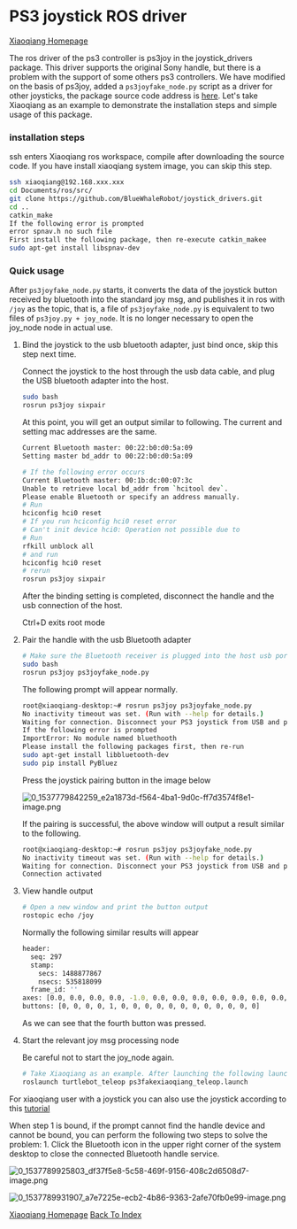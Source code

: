 # PS3 joystick ROS driver<br>
[Xiaoqiang Homepage](http://www.bwbot.org/en/products/xiaoqiang-4-pro)

The ros driver of the ps3 controller is ps3joy in the joystick_drivers package. This driver supports the original Sony handle, but there is a problem with the support of some others ps3 controllers. We have modified on the basis of ps3joy, added a `ps3joyfake_node.py` script as a driver for other joysticks, the package source code address is [here](https://github.com/BlueWhaleRobot/joystick_drivers.git). Let's take Xiaoqiang as an example to demonstrate the installation steps and simple usage of this package.

### installation steps

ssh enters Xiaoqiang ros workspace, compile after downloading the source code. If you have install xiaoqiang system image, you can skip this step.

```bash
ssh xiaoqiang@192.168.xxx.xxx
cd Documents/ros/src/
git clone https://github.com/BlueWhaleRobot/joystick_drivers.git
cd ..
catkin_make
If the following error is prompted
error spnav.h no such file
First install the following package, then re-execute catkin_makee
sudo apt-get install libspnav-dev
```

### Quick usage

After `ps3joyfake_node.py` starts, it converts the data of the joystick button received by bluetooth into the standard joy msg, and publishes it in ros with `/joy` as the topic, that is, a file of `ps3joyfake_node.py` is equivalent to two files of `ps3joy.py + joy_node`. It is no longer necessary to open the joy_node node in actual use.

1. Bind the joystick to the usb bluetooth adapter, just bind once, skip this step next time.

    Connect the joystick to the host through the usb data cable, and plug the USB bluetooth adapter into the host.

    ```bash
    sudo bash
    rosrun ps3joy sixpair
    ```

    At this point, you will get an output similar to following. The current and setting mac addresses are the same.

    ```bash
    Current Bluetooth master: 00:22:b0:d0:5a:09
    Setting master bd_addr to 00:22:b0:d0:5a:09

    # If the following error occurs
    Current Bluetooth master: 00:1b:dc:00:07:3c
    Unable to retrieve local bd_addr from `hcitool dev`.
    Please enable Bluetooth or specify an address manually.
    # Run
    hciconfig hci0 reset
    # If you run hciconfig hci0 reset error
    # Can't init device hci0: Operation not possible due to  
    # Run 
    rfkill unblock all 
    # and run 
    hciconfig hci0 reset
    # rerun
    rosrun ps3joy sixpair
    ```

    After the binding setting is completed, disconnect the handle and the usb connection of the host.

    Ctrl+D exits root mode

2. Pair the handle with the usb Bluetooth adapter

    ```bash
    # Make sure the Bluetooth receiver is plugged into the host usb port
    sudo bash
    rosrun ps3joy ps3joyfake_node.py
    ```

    The following prompt will appear normally.

    ```bash
    root@xiaoqiang-desktop:~# rosrun ps3joy ps3joyfake_node.py 
    No inactivity timeout was set. (Run with --help for details.)
    Waiting for connection. Disconnect your PS3 joystick from USB and press     the pairing button.
    If the following error is prompted
    ImportError: No module named bluethooth
    Please install the following packages first, then re-run
    sudo apt-get install libbluetooth-dev
    sudo pip install PyBluez
    ```

    Press the joystick pairing button in the image below

    ![0_1537779842259_e2a1873d-f564-4ba1-9d0c-ff7d3574f8e1-image.png](http://community.bwbot.org/assets/uploads/files/1537779843283-e2a1873d-f564-4ba1-9d0c-ff7d3574f8e1-image.png) 

    If the pairing is successful, the above window will output a result similar to the following.

    ```bash
    root@xiaoqiang-desktop:~# rosrun ps3joy ps3joyfake_node.py 
    No inactivity timeout was set. (Run with --help for details.)
    Waiting for connection. Disconnect your PS3 joystick from USB and press the pairing button.
    Connection activated
    ```

3. View handle output

    ```bash
    # Open a new window and print the button output
    rostopic echo /joy
    ```

    Normally the following similar results will appear

    ```bash
    header: 
      seq: 297
      stamp: 
        secs: 1488877867
        nsecs: 535818099
      frame_id: ''
    axes: [0.0, 0.0, 0.0, 0.0, -1.0, 0.0, 0.0, 0.0, 0.0, 0.0, 0.0, 0.0, 0.0, 0.0, 0.0, 0.0, 0.0, 0.0, 0.21316899359226227, 0.0]
    buttons: [0, 0, 0, 0, 1, 0, 0, 0, 0, 0, 0, 0, 0, 0, 0, 0, 0]
    ```

    As we can see that the fourth button was pressed.

4. Start the relevant joy msg processing node

    Be careful not to start the joy_node again.

    ```bash
    # Take Xiaoqiang as an example. After launching the following launch file, you can remotely move Xiaoqiang.
    roslaunch turtlebot_teleop ps3fakexiaoqiang_teleop.launch
    ```

For xiaoqiang user with a joystick you can also use the joystick according to this [tutorial](https://community.bwbot.org/topic/556)

When step 1 is bound, if the prompt cannot find the handle device and cannot be bound, you can perform the following two steps to solve the problem: 1. Click the Bluetooth icon in the upper right corner of the system desktop to close the connected Bluetooth handle service.

![0_1537789925803_df37f5e8-5c58-469f-9156-408c2d6508d7-image.png](http://community.bwbot.org/assets/uploads/files/1537789926960-df37f5e8-5c58-469f-9156-408c2d6508d7-image-resized.png) 

![0_1537789931907_a7e7225e-ecb2-4b86-9363-2afe70fb0e99-image.png](http://community.bwbot.org/assets/uploads/files/1537789933094-a7e7225e-ecb2-4b86-9363-2afe70fb0e99-image-resized.png) 

[Xiaoqiang Homepage](http://www.bwbot.org/en/products/xiaoqiang-4-pro)
[Back To Index](https://community.bwbot.org/topic/617)
